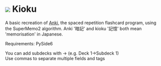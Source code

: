 # ![](https://github.com/crazerly/kioku/blob/main/icon/lightbulb.ico?raw=true) Kioku

A basic recreation of [Anki](https://apps.ankiweb.net), the spaced repetition flashcard program, using the SuperMemo2 algorithm.
Anki '暗記' and kioku '記憶' both mean 'memorisation' in Japanese.

Requirements: PySide6

You can add subdecks with -> (e.g. Deck 1->Subdeck 1)\
Use commas to separate multiple fields and tags
